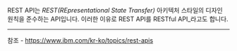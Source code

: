 REST API는 _REST(REpresentational State Transfer)_ 아키텍처 스타일의 디자인 원칙을 준수하는 API입니다. 이러한 이유로 REST API를 RESTful API_라고도 합니다.




---
참조 - https://www.ibm.com/kr-ko/topics/rest-apis